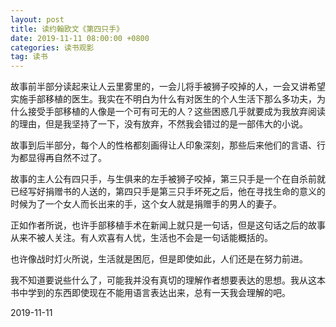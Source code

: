 ```yaml
---
layout: post
title: 读约翰欧文《第四只手》
date: 2019-11-11 08:00:00 +0800
categories: 读书观影
tag: 读书
---
```




故事前半部分读起来让人云里雾里的，一会儿将手被狮子咬掉的人，一会又讲希望实施手部移植的医生。我实在不明白为什么有对医生的个人生活下那么多功夫，为什么接受手部移植的人像是一个可有可无的人？这些困惑几乎就要成为我放弃阅读的理由，但是我坚持了一下，没有放弃，不然我会错过的是一部伟大的小说。

故事到后半部分，每个人的性格都刻画得让人印象深刻，那些后来他们的言语、行为都显得再自然不过了。

故事的主人公有四只手，与生俱来的左手被狮子咬掉，第三只手是一个在自杀前就已经写好捐赠书的人送的，第四只手是第三只手坏死之后，他在寻找生命的意义的时候为了一个女人而长出来的手，这个女人就是捐赠手的男人的妻子。

正如作者所说，也许手部移植手术在新闻上就只是一句话，但是这句话之后的故事从来不被人关注。有人欢喜有人忧，生活也不会是一句话能概括的。

也许像战时灯火所说，生活就是困厄，但是即使如此，人们还是在努力前进。

我不知道要说些什么了，可能我并没有真切的理解作者想要表达的思想。我从这本书中学到的东西即使现在不能用语言表达出来，总有一天我会理解的吧。

2019-11-11
